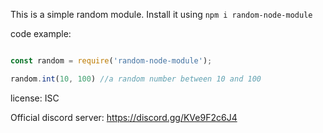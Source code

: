 This is a simple random module.
Install it using `npm i random-node-module`

code example:
```js

const random = require('random-node-module');

random.int(10, 100) //a random number between 10 and 100

```

license: ISC

Official discord server: https://discord.gg/KVe9F2c6J4